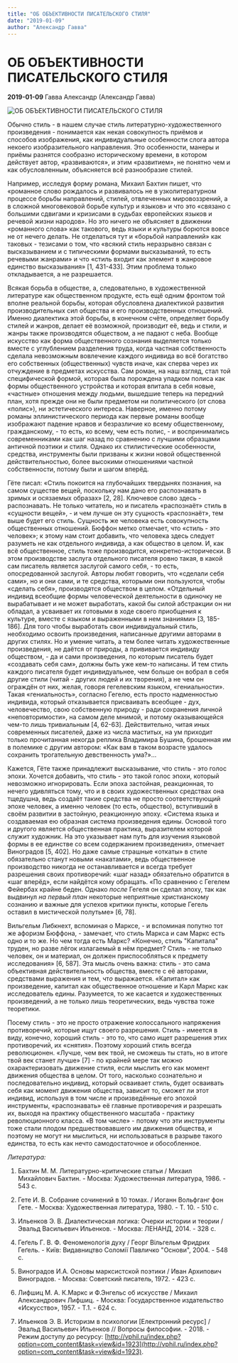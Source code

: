 ```yaml
---
title: "ОБ ОБЪЕКТИВНОСТИ ПИСАТЕЛЬСКОГО СТИЛЯ"
date: "2019-01-09"
author: "Александр Гавва"
---
```


# ОБ ОБЪЕКТИВНОСТИ ПИСАТЕЛЬСКОГО СТИЛЯ

**2019-01-09** Гавва Александр (Александр Гавва)

![ОБ ОБЪЕКТИВНОСТИ ПИСАТЕЛЬСКОГО СТИЛЯ](http://ipic.su/img/img7/fs/mrx.1547077568.jpg)

Обычно стиль - в нашем случае стиль литературно-художественного произведения - понимается как некая совокупность приёмов и способов изображения, как индивидуальные особенности слога автора некоего изобразительного направления. Это особенности, манеры и приёмы разнятся сообразно историческому времени, в котором действует автор, «развиваются», и этим «развитием», не понятно чем и как обусловленным, объясняется всё разнообразие стилей.

Например, исследуя форму романа, Михаил Бахтин пишет, что «романное слово рождалось и развивалось не в узколитературном процессе борьбы направлений, стилей, отвлеченных мировоззрений, а в сложной многовековой борьбе культур и языков» и что это «связано с большими сдвигами и кризисами в судьбах европейских языков и речевой жизни народов». Но это ничего не объясняет в движении «романного слова» как такового, ведь языки и культуры борются вовсе не от нечего делать. Не отделаться тут и «борьбой направлений» как таковых - тезисами о том, что «всякий стиль неразрывно связан с высказыванием и с типическими формами высказываний, то есть речевыми жанрами» и что «стиль входит как элемент в жанровое единство высказывания» [1, 431-433]. Этим проблема только откладывается, а не разрешается.

Всякая борьба в обществе, а, следовательно, в художественной литературе как общественном продукте, есть ещё одним фронтом той вполне реальной борьбы, которая обусловлена диалектикой развития производительных сил общества и его производственных отношений. Именно диалектика этой борьбы, в конечном счёте, определяет борьбу стилей и жанров, делает её возможной, производит её, ведь и стили, и жанры также производятся обществом, а не падают с неба. Вообще искусство как форма общественного сознания выделяется только вместе с углублением разделения труда, когда частная собственность сделала невозможным вовлечение каждого индивида во всё богатство его собственных (общественных) чувств иначе, как сперва через их отчуждение в предметах искусства. Сам роман, на наш взгляд, стал той специфической формой, которая была порождена упадком полиса как формы общественного устройства и которая впитала в себя новые, «частные» отношения между людьми, вышедшие теперь на передний план, хотя прежде они не были предметом ни политического (от слова «полис»), ни эстетического интереса. Наверное, именно потому романы эллинистического периода как первые романы вообще изображают падение нравов и безразличие ко всему общественному, гражданскому, - то есть, ко всему, чем есть полис, - и воспринимались современниками как шаг назад по сравнению с лучшими образцами античной поэтики и стиля. Однако их стилистические особенности, средства, инструменты были призваны к жизни новой общественной действительностью, более высокими отношениями частной собственности, потому были и шагом вперёд.

Гёте писал: «Стиль покоится на глубочайших твердынях познания, на самом существе вещей, поскольку нам дано его распознавать в зримых и осязаемых образах» [2, 28]. Ключевое слово здесь - распознавать. Не только читатель, но и писатель «распознаёт» стиль в «сущности вещей», - и чем лучше он эту сущность «распознаёт», тем выше будет его стиль. Сущность же человека есть совокупность общественных отношений. Бюффон метко отмечает, что «стиль - это человек»; к этому нам стоит добавить, что человека здесь следует разуметь не как отдельного индивида, а как общество в целом. И, как всё общественное, стиль тоже производится, конкретно-исторически. В этом производстве заслуга отдельного писателя ровно такая, в какой сам писатель является заслугой самого себя, - то есть, опосредованной заслугой. Авторы любят говорить, что «сделали себя сами», но и они сами, и те средства, которыми они пользуются, чтобы «сделать себя», производятся обществом в целом. «Отдельный индивид всеобщие формы человеческой деятельности в одиночку не вырабатывает и не может выработать, какой бы силой абстракции он ни обладал, а усваивает их готовыми в ходе своего приобщения к культуре, вместе с языком и выраженными в нем знаниями» [3, 185-186]. Для того чтобы выработать свои индивидуальный стиль, необходимо освоить произведения, написанные другими авторами в других стилях. Но и умение читать, а тем более читать художественные произведения, не даётся от природы, а прививается индивиду обществом, - да и сами произведения, по которым писатель будет «создавать себя сам», должны быть уже кем-то написаны. И тем стиль каждого писателя будет индивидуальнее, чем больше он вобрал в себя другие стили (читай - других людей и их творения), а не чем он ограждён от них, желая, говоря гегелевским языком, «гениальности». Такая «гениальность», согласно Гегелю, есть просто надменностью индивида, который отказывается присваивать всеобщее - дух, человечество, свою собственную природу - ради сохранения личной «неповторимости», на самом деле мнимой, и потому оказывающейся чем-то лишь тривиальным [4, 62-63]. Действительно, читая иных современных писателей, даже из числа маститых, на ум приходит только прочитанная некогда реплика Владимира Бушина, брошенная им в полемике с другим автором: «Как вам в таком возрасте удалось сохранить трогательную девственность ума?»...

Кажется, Гёте также принадлежит высказывание, что стиль - это голос эпохи. Хочется добавить, что стиль - это такой голос эпохи, который невозможно игнорировать. Если эпоха застойная, реакционная, то нечего удивляться тому, что и в своих художественных средствах она тщедушна, ведь создаёт такие средства не просто соответствующий эпохе человек, а именно человек (то есть, общество), вступивший в своём развитии в застойную, реакционную эпоху. «Система языка и создаваемая ею образная система произведения едины. Основой того и другого является общественная практика, выразителем которой служит художник. На это указывает нам путь для изучения языковой формы в ее единстве со всем содержанием произведения», отмечает Виноградов [5, 402]. Но даже самые страшные «откаты» в стиле обязательно станут новыми «накатами», ведь общественное производство никогда не останавливается и всегда требует разрешения своих противоречий: «шаг назад» обязательно обратится в «шаг вперёд», если найдётся кому обращать. «По сравнению с Гегелем Фейербах крайне беден. Однако *после* Гегеля он сделал эпоху, так как выдвинул *на первый план* некоторые неприятные христианскому сознанию и важные для успехов критики пункты, которые Гегель оставил в мистической полутьме» [6, 78].

Вильгельм Либкнехт, вспоминая о Марксе, - и вспоминая попутно тот же афоризм Бюффона, - замечает, что стиль Маркса и сам Маркс есть одно и то же. Но чем тогда есть Маркс? «Конечно, стиль "Капитала" труден, но разве лёгок излагаемый в нём предмет? Стиль - не только человек, он и материал, он должен приспособляться к предмету исследования» [6, 587]. Эта мысль очень важна: стиль - это сама объективная действительность общества, вместе с её авторами, средствами выражения и тем, чт*о* выражается. «Капитал» как произведение, капитал как общественное отношение и Карл Маркс как исследователь едины. Разумеется, то же касается и художественных произведений, а не только лишь теоретических, ведь чувства тоже теоретики.

Посему стиль - это не просто отражение колоссального напряжения противоречий, которые ищут своего разрешения. Стиль - имеется в виду, конечно, хороший стиль - это то, что само ищет разрешения этих противоречий, их «снятия». Поэтому хороший стиль всегда революционен. «Лучше, чем век твой, не сможешь ты стать, но в итоге твой век станет лучше» [7] - по крайней мере так можно охарактеризовать движение стиля, если мыслить его как момент движения общества в целом. От того, насколько сознательно и последовательно индивид, который осваивает стиль, будет осваивать себя как момент движения общества, зависит то, сможет ли этот индивид, используя в том числе и произведённые его эпохой инструменты, «распознавать» её главные противоречия и разрешать их, выходя на практику общественного масштаба - практику революционного класса. «В том числе» - потому что эти инструменты тоже стали плодом предшествовавшего им движения общества, и поэтому не могут ни мыслиться, ни использоваться в разрыве такого единства, то есть как нечто самодостаточное и обособленное.

*Литература:*

1. Бахтин М. М. Литературно-критические статьи / Михаил Михайлович Бахтин. - Москва: Художественная литература, 1986. - 543 с.

2. Гете И. В. Собрание сочинений в 10 томах. / Иоганн Вольфганг фон Гете. - Москва: Художественная литература, 1980. - Т. 10. - 510 с.

3. Ильенков Э. В. Диалектическая логика: Очерки истории и теории / Эвальд Васильевич Ильенков. - Москва: ЛЕНАНД, 2014. - 328 с.

4. Геґель Г. В. Ф. Феноменологія духу / Георг Вільгельм Фридрих Геґель. - Київ: Видавництво Соломії Павличко "Основи", 2004. - 548 с.

5. Виноградов И.А. Основы марксистской поэтики / Иван Архипович Виноградов. - Москва: Советский писатель, 1972. - 423 с.

6. Лифшиц М. А. К.Маркс и Ф.Энгельс об искусстве / Михаил Александрович Лифшиц. - Москва: Государственное издательство «Искусство», 1957. - Т.1. - 624 с.

7. Ильенков Э. В. Историзм в психологии [Електронний ресурс] / Эвальд Васильевич Ильенков // Вопросы философии. - 2018. - Режим доступу до ресурсу: [http://vphil.ru/index.php?option=com_content&task=view&id=1923](http://vphil.ru/index.php?option=com_content&task=view&id=1923).